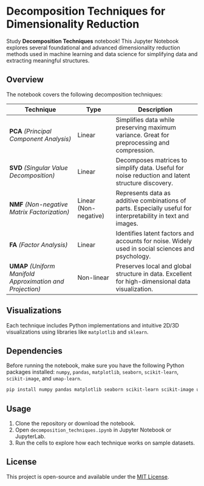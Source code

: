 # Decomposition Techniques for Dimensionality Reduction

Study **Decomposition Techniques** notebook! This Jupyter Notebook explores several foundational and advanced dimensionality reduction methods used in machine learning and data science for simplifying data and extracting meaningful structures.

## Overview

The notebook covers the following decomposition techniques:

| Technique | Type | Description |
|----------|------|-------------|
| **PCA** *(Principal Component Analysis)* | Linear | Simplifies data while preserving maximum variance. Great for preprocessing and compression. |
| **SVD** *(Singular Value Decomposition)* | Linear | Decomposes matrices to simplify data. Useful for noise reduction and latent structure discovery. |
| **NMF** *(Non-negative Matrix Factorization)* | Linear (Non-negative) | Represents data as additive combinations of parts. Especially useful for interpretability in text and images. |
| **FA** *(Factor Analysis)* | Linear | Identifies latent factors and accounts for noise. Widely used in social sciences and psychology. |
| **UMAP** *(Uniform Manifold Approximation and Projection)* | Non-linear | Preserves local and global structure in data. Excellent for high-dimensional data visualization. |

## Visualizations

Each technique includes Python implementations and intuitive 2D/3D visualizations using libraries like `matplotlib` and `sklearn`.

## Dependencies

Before running the notebook, make sure you have the following Python packages installed:
`numpy`, `pandas`, `matplotlib`, `seaborn`, `scikit-learn`, `scikit-image`, and `umap-learn`.

```bash
pip install numpy pandas matplotlib seaborn scikit-learn scikit-image umap-learn
```

## Usage

1. Clone the repository or download the notebook.
2. Open `decomposition_techniques.ipynb` in Jupyter Notebook or JupyterLab.
3. Run the cells to explore how each technique works on sample datasets.


## License

This project is open-source and available under the [MIT License](https://opensource.org/licenses/MIT).
